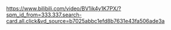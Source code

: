 https://www.bilibili.com/video/BV1ik4y1K7PX/?spm_id_from=333.337.search-card.all.click&vd_source=b7025abbc1efd8b7631e43fa506ade3a
